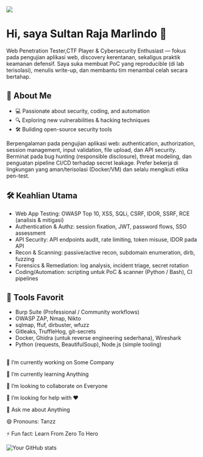<img src="https://storage.googleapis.com/gweb-cloudblog-publish/images/Security_Summit_23.max-2500x2500.jpg">

# Hi, saya Sultan Raja Marlindo 👋

Web Penetration Tester,CTF Player & Cybersecurity Enthusiast — fokus pada pengujian aplikasi web, discovery kerentanan, sekaligus praktik keamanan defensif. Saya suka membuat PoC yang reproducible (di lab terisolasi), menulis write-up, dan membantu tim menambal celah secara bertahap.

## 🚀 About Me  
- 💻 Passionate about security, coding, and automation
- 🔍 Exploring new vulnerabilities & hacking techniques  
- 🛠️ Building open-source security tools

Berpengalaman pada pengujian aplikasi web: authentication, authorization, session management, input validation, file upload, dan API security.
Berminat pada bug hunting (responsible disclosure), threat modeling, dan penguatan pipeline CI/CD terhadap secret leakage.
Prefer bekerja di lingkungan yang aman/terisolasi (Docker/VM) dan selalu mengikuti etika pen-test.

## 🛠️ Keahlian Utama
- Web App Testing: OWASP Top 10, XSS, SQLi, CSRF, IDOR, SSRF, RCE (analisis & mitigasi)
- Authentication & Authz: session fixation, JWT, password flows, SSO assessment
- API Security: API endpoints audit, rate limiting, token misuse, IDOR pada API
- Recon & Scanning: passive/active recon, subdomain enumeration, dirb, fuzzing
- Forensics & Remediation: log analysis, incident triage, secret rotation
- Coding/Automation: scripting untuk PoC & scanner (Python / Bash), CI pipelines

## 🧰 Tools Favorit
- Burp Suite (Professional / Community workflows)
- OWASP ZAP, Nmap, Nikto
- sqlmap, ffuf, dirbuster, wfuzz
- Gitleaks, TruffleHog, git-secrets
- Docker, Ghidra (untuk reverse engineering sederhana), Wireshark
- Python (requests, BeautifulSoup), Node.js (simple tooling)

## 

🔭 I’m currently working on Some Company

🌱 I’m currently learning Anything

👯 I’m looking to collaborate on Everyone 

🤔 I’m looking for help with ❤ 

💬 Ask me about Anything 

😄 Pronouns: Tanzz

⚡ Fun fact: Learn From Zero To Hero


![Your GitHub stats](https://github-readme-stats.vercel.app/api?username=tanzz1337&show_icons=true)
